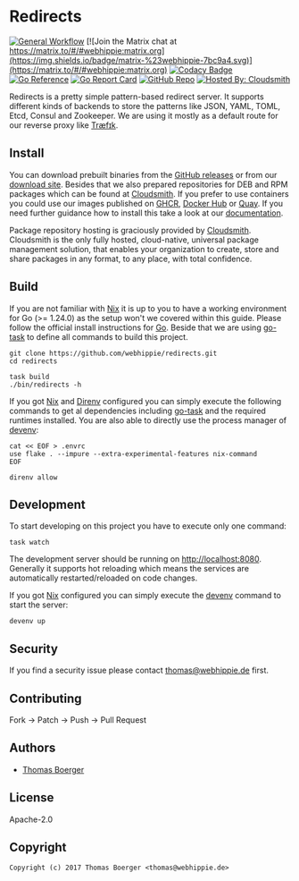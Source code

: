 # Redirects

[![General Workflow](https://github.com/webhippie/redirects/actions/workflows/general.yml/badge.svg)](https://github.com/webhippie/redirects/actions/workflows/general.yml) [![Join the Matrix chat at https://matrix.to/#/#webhippie:matrix.org](https://img.shields.io/badge/matrix-%23webhippie-7bc9a4.svg)](https://matrix.to/#/#webhippie:matrix.org) [![Codacy Badge](https://app.codacy.com/project/badge/Grade/c33cdacbc6ed40beaf1f2a0a6d72718b)](https://app.codacy.com/gh/webhippie/redirects/dashboard?utm_source=gh&utm_medium=referral&utm_content=&utm_campaign=Badge_grade) [![Go Reference](https://pkg.go.dev/badge/github.com/webhippie/redirects.svg)](https://pkg.go.dev/github.com/webhippie/redirects) [![Go Report Card](https://goreportcard.com/badge/github.com/webhippie/redirects)](https://goreportcard.com/report/github.com/webhippie/redirects) [![GitHub Repo](https://img.shields.io/badge/github-repo-yellowgreen)](https://github.com/webhippie/redirects) [![Hosted By: Cloudsmith](https://img.shields.io/badge/OSS%20hosting%20by-cloudsmith-blue?logo=cloudsmith&style=flat-square)](https://cloudsmith.com)

Redirects is a pretty simple pattern-based redirect server. It supports
different kinds of backends to store the patterns like JSON, YAML, TOML, Etcd,
Consul and Zookeeper. We are using it mostly as a default route for our reverse
proxy like [Træfɪk](https://traefik.io/).

## Install

You can download prebuilt binaries from the [GitHub releases][releases] or from
our [download site][downloads]. Besides that we also prepared repositories for
DEB and RPM packages which can be found at [Cloudsmith][pkgrepo]. If you prefer
to use containers you could use our images published on [GHCR][ghcr],
[Docker Hub][dockerhub] or [Quay][quay]. If you need further guidance how to
install this take a look at our [documentation][docs].

Package repository hosting is graciously provided by [Cloudsmith][cloudsmith].
Cloudsmith is the only fully hosted, cloud-native, universal package management
solution, that enables your organization to create, store and share packages in
any format, to any place, with total confidence.

## Build

If you are not familiar with [Nix][nix] it is up to you to have a working
environment for Go (>= 1.24.0) as the setup won't we covered within this guide.
Please follow the official install instructions for [Go][golang]. Beside that we
are using [go-task][gotask] to define all commands to build this project.

```console
git clone https://github.com/webhippie/redirects.git
cd redirects

task build
./bin/redirects -h
```

If you got [Nix][nix] and [Direnv][direnv] configured you can simply execute
the following commands to get al dependencies including [go-task][gotask] and
the required runtimes installed. You are also able to directly use the process
manager of [devenv][devenv]:

```console
cat << EOF > .envrc
use flake . --impure --extra-experimental-features nix-command
EOF

direnv allow
```

## Development

To start developing on this project you have to execute only one command:

```console
task watch
```

The development server should be running on
[http://localhost:8080](http://localhost:8080). Generally it supports hot
reloading which means the services are automatically restarted/reloaded on code
changes.

If you got [Nix][nix] configured you can simply execute the [devenv][devenv]
command to start the server:

```console
devenv up
```

## Security

If you find a security issue please contact
[thomas@webhippie.de](mailto:thomas@webhippie.de) first.

## Contributing

Fork -> Patch -> Push -> Pull Request

## Authors

-   [Thomas Boerger](https://github.com/tboerger)

## License

Apache-2.0

## Copyright

```console
Copyright (c) 2017 Thomas Boerger <thomas@webhippie.de>
```

[releases]: https://github.com/webhippie/redirects/releases
[downloads]: https://dl.webhippie.de/#redirects/
[ghcr]: https://github.com/webhippie/redirects/pkgs/container/redirects
[dockerhub]: https://hub.docker.com/r/webhippie/redirects/tags/
[quay]: https://quay.io/repository/webhippie/redirects?tab=tags
[docs]: https://webhippie.github.io/redirects/#getting-started
[nix]: https://nixos.org/
[golang]: http://golang.org/doc/install.html
[gotask]: https://taskfile.dev/installation/
[direnv]: https://direnv.net/
[devenv]: https://devenv.sh/
[pkgrepo]: https://cloudsmith.io/~webhippie/repos/general/groups/
[cloudsmith]: https://cloudsmith.com/
